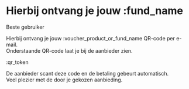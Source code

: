 # Hierbij ontvang je jouw :fund_name  

Beste gebruiker  

Hierbij ontvang je jouw :voucher_product_or_fund_name QR-code per e-mail.  
Onderstaande QR-code laat je bij de aanbieder zien.  

:qr_token  

De aanbieder scant deze code en de betaling gebeurt automatisch.  
Veel plezier met de door je gekozen aanbieding.  



